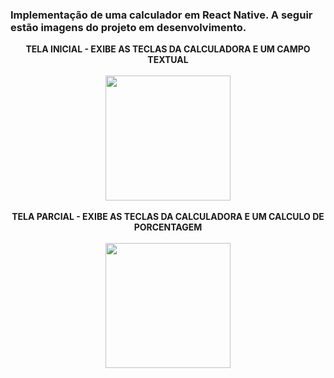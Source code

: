 <H3>Implementação de uma calculador em React Native. A seguir estão imagens do projeto
em desenvolvimento.
</H3>
<Div align="center">
  <strong>TELA INICIAL - EXIBE AS TECLAS DA CALCULADORA E UM CAMPO TEXTUAL</strong>
</Div>
<br />
<Div align="center">
  <img src="https://github.com/SilasRSA/Mobile/assets/79548192/f91749bb-bbb3-4460-aff7-b22b79d258ab" width="200px" />
</Div>
<br/>
<Div align="center">
  <strong>TELA  PARCIAL - EXIBE AS TECLAS DA CALCULADORA E UM CALCULO DE PORCENTAGEM</strong>
</Div>
<br />
<Div align="center">
  <img src="https://github.com/SilasRSA/Mobile/assets/79548192/0fb2bde1-bcba-4f4a-9174-409faae5d88d" width="200px" />
</Div>
